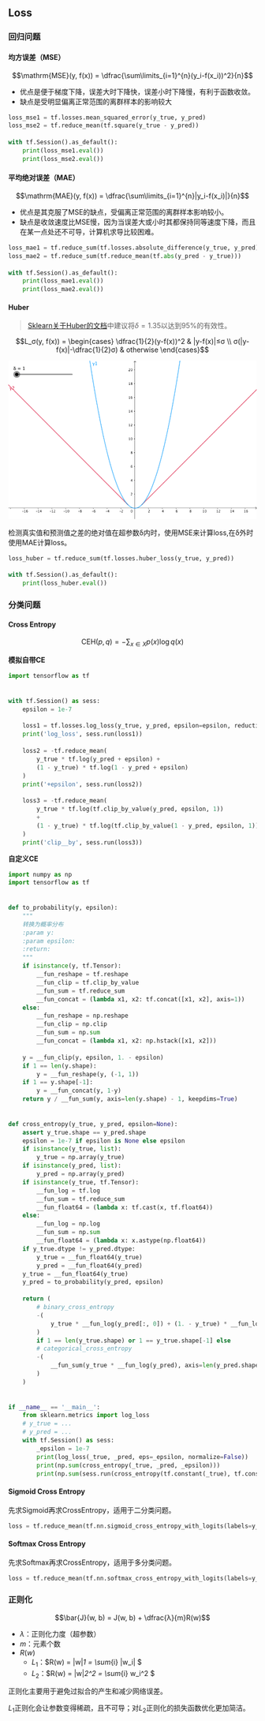 ## Loss

### 回归问题

#### 均方误差（MSE）

$$\mathrm{MSE}(y, f(x)) = \dfrac{\sum\limits_{i=1}^{n}(y_i-f(x_i))^2}{n}$$

- 优点是便于梯度下降，误差大时下降快，误差小时下降慢，有利于函数收敛。
- 缺点是受明显偏离正常范围的离群样本的影响较大

```py
loss_mse1 = tf.losses.mean_squared_error(y_true, y_pred)
loss_mse2 = tf.reduce_mean(tf.square(y_true - y_pred))

with tf.Session().as_default():
    print(loss_mse1.eval())
    print(loss_mse2.eval())
```

#### 平均绝对误差（MAE）

$$\mathrm{MAE}(y, f(x)) = \dfrac{\sum\limits_{i=1}^{n}|y_i-f(x_i)|}{n}$$

- 优点是其克服了MSE的缺点，受偏离正常范围的离群样本影响较小。
- 缺点是收敛速度比MSE慢，因为当误差大或小时其都保持同等速度下降，而且在某一点处还不可导，计算机求导比较困难。

```py
loss_mae1 = tf.reduce_sum(tf.losses.absolute_difference(y_true, y_pred))
loss_mae2 = tf.reduce_sum(tf.reduce_mean(tf.abs(y_pred - y_true)))

with tf.Session().as_default():
    print(loss_mae1.eval())
    print(loss_mae2.eval())
```

#### Huber

>[Sklearn关于Huber的文档](https://scikit-learn.org/stable/modules/linear_model.html#huber-regression)中建议将$δ=1.35$以达到$95\%$的有效性。

$$L_σ(y, f(x)) = \begin{cases}
    \dfrac{1}{2}(y-f(x))^2    & |y-f(x)|≤σ
\\  σ(|y-f(x)|-\dfrac{1}{2}σ) & otherwise
\end{cases}$$

![](./images/loss_huber.gif)

检测真实值和预测值之差的绝对值在超参数δ内时，使用MSE来计算loss,在δ外时使用MAE计算loss。

```py
loss_huber = tf.reduce_sum(tf.losses.huber_loss(y_true, y_pred))

with tf.Session().as_default():
    print(loss_huber.eval())
```

### 分类问题

#### Cross Entropy

$$\mathrm{CEH}(p, q) = -\sum_{x∈X} p(x)\log q(x)$$

**模拟自带CE**

```py
import tensorflow as tf


with tf.Session() as sess:
    epsilon = 1e-7

    loss1 = tf.losses.log_loss(y_true, y_pred, epsilon=epsilon, reduction=tf.losses.Reduction.MEAN)
    print('log_loss', sess.run(loss1))

    loss2 = -tf.reduce_mean(
        y_true * tf.log(y_pred + epsilon) +
        (1 - y_true) * tf.log(1 - y_pred + epsilon)
    )
    print('+epsilon', sess.run(loss2))

    loss3 = -tf.reduce_mean(
        y_true * tf.log(tf.clip_by_value(y_pred, epsilon, 1))
        +
        (1 - y_true) * tf.log(tf.clip_by_value(1 - y_pred, epsilon, 1))
    )
    print('clip__by', sess.run(loss3))
```

**自定义CE**

```py
import numpy as np
import tensorflow as tf


def to_probability(y, epsilon):
    """
    转换为概率分布
    :param y:
    :param epsilon:
    :return:
    """
    if isinstance(y, tf.Tensor):
        __fun_reshape = tf.reshape
        __fun_clip = tf.clip_by_value
        __fun_sum = tf.reduce_sum
        __fun_concat = (lambda x1, x2: tf.concat([x1, x2], axis=1))
    else:
        __fun_reshape = np.reshape
        __fun_clip = np.clip
        __fun_sum = np.sum
        __fun_concat = (lambda x1, x2: np.hstack([x1, x2]))

    y = __fun_clip(y, epsilon, 1. - epsilon)
    if 1 == len(y.shape):
        y = __fun_reshape(y, (-1, 1))
    if 1 == y.shape[-1]:
        y = __fun_concat(y, 1-y)
    return y / __fun_sum(y, axis=len(y.shape) - 1, keepdims=True)


def cross_entropy(y_true, y_pred, epsilon=None):
    assert y_true.shape == y_pred.shape
    epsilon = 1e-7 if epsilon is None else epsilon
    if isinstance(y_true, list):
        y_true = np.array(y_true)
    if isinstance(y_pred, list):
        y_pred = np.array(y_pred)
    if isinstance(y_true, tf.Tensor):
        __fun_log = tf.log
        __fun_sum = tf.reduce_sum
        __fun_float64 = (lambda x: tf.cast(x, tf.float64))
    else:
        __fun_log = np.log
        __fun_sum = np.sum
        __fun_float64 = (lambda x: x.astype(np.float64))
    if y_true.dtype != y_pred.dtype:
        y_true = __fun_float64(y_true)
        y_pred = __fun_float64(y_pred)
    y_true = __fun_float64(y_true)
    y_pred = to_probability(y_pred, epsilon)

    return (
        # binary_cross_entropy
        -(
            y_true * __fun_log(y_pred[:, 0]) + (1. - y_true) * __fun_log(y_pred[:, 1])
        )
        if 1 == len(y_true.shape) or 1 == y_true.shape[-1] else
        # categorical_cross_entropy
        -(
            __fun_sum(y_true * __fun_log(y_pred), axis=len(y_pred.shape) - 1)
        )
    )


if __name__ == '__main__':
    from sklearn.metrics import log_loss
    # y_true = ...
    # y_pred = ...
    with tf.Session() as sess:
        _epsilon = 1e-7
        print(log_loss(_true, _pred, eps=_epsilon, normalize=False))
        print(np.sum(cross_entropy(_true, _pred, _epsilon)))
        print(np.sum(sess.run(cross_entropy(tf.constant(_true), tf.constant(_pred), _epsilon))))
```

#### Sigmoid Cross Entropy

先求Sigmoid再求CrossEntropy，适用于二分类问题。

```py
loss = tf.reduce_mean(tf.nn.sigmoid_cross_entropy_with_logits(labels=y_true, logits=y_pred))
```

#### Softmax Cross Entropy

先求Softmax再求CrossEntropy，适用于多分类问题。

```py
loss = tf.reduce_mean(tf.nn.softmax_cross_entropy_with_logits(labels=y_true, logits=y_pred))
```

### 正则化

$$\bar{J}(w, b) = J(w, b) + \dfrac{λ}{m}R(w)$$

- $λ$：正则化力度（超参数）
- $m$：元素个数
- $R(w)$
  - $L_1$：$R(w) = \|w\|_1   = \sum_{i} |w_i| $
  - $L_2$：$R(w) = \|w\|_2^2 = \sum_{i} w_i^2 $

正则化主要用于避免过拟合的产生和减少网络误差。

$L_1$正则化会让参数变得稀疏，且不可导；对$L_2$正则化的损失函数优化更加简洁。
